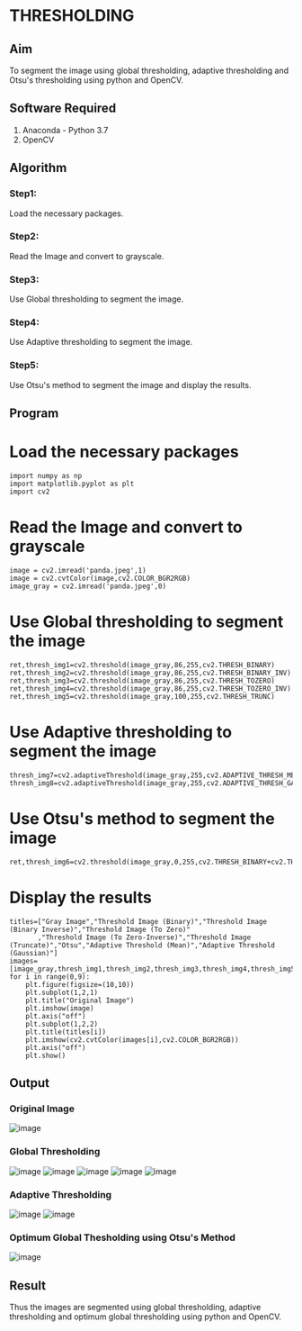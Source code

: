 # THRESHOLDING
## Aim
To segment the image using global thresholding, adaptive thresholding and Otsu's thresholding using python and OpenCV.

## Software Required
1. Anaconda - Python 3.7
2. OpenCV

## Algorithm

### Step1:
Load the necessary packages.
### Step2:
Read the Image and convert to grayscale.

### Step3:

Use Global thresholding to segment the image.

### Step4:
Use Adaptive thresholding to segment the image.
### Step5:

Use Otsu's method to segment the image and display the results.

## Program

# Load the necessary packages
```
import numpy as np
import matplotlib.pyplot as plt
import cv2
```

# Read the Image and convert to grayscale
```
image = cv2.imread('panda.jpeg',1)
image = cv2.cvtColor(image,cv2.COLOR_BGR2RGB)
image_gray = cv2.imread('panda.jpeg',0)
```

# Use Global thresholding to segment the image
```
ret,thresh_img1=cv2.threshold(image_gray,86,255,cv2.THRESH_BINARY)
ret,thresh_img2=cv2.threshold(image_gray,86,255,cv2.THRESH_BINARY_INV)
ret,thresh_img3=cv2.threshold(image_gray,86,255,cv2.THRESH_TOZERO)
ret,thresh_img4=cv2.threshold(image_gray,86,255,cv2.THRESH_TOZERO_INV)
ret,thresh_img5=cv2.threshold(image_gray,100,255,cv2.THRESH_TRUNC)
```

# Use Adaptive thresholding to segment the image
```
thresh_img7=cv2.adaptiveThreshold(image_gray,255,cv2.ADAPTIVE_THRESH_MEAN_C,cv2.THRESH_BINARY,11,2)
thresh_img8=cv2.adaptiveThreshold(image_gray,255,cv2.ADAPTIVE_THRESH_GAUSSIAN_C,cv2.THRESH_BINARY,11,2)
```

# Use Otsu's method to segment the image 
```
ret,thresh_img6=cv2.threshold(image_gray,0,255,cv2.THRESH_BINARY+cv2.THRESH_OTSU)
```


# Display the results
```
titles=["Gray Image","Threshold Image (Binary)","Threshold Image (Binary Inverse)","Threshold Image (To Zero)"
       ,"Threshold Image (To Zero-Inverse)","Threshold Image (Truncate)","Otsu","Adaptive Threshold (Mean)","Adaptive Threshold (Gaussian)"]
images=[image_gray,thresh_img1,thresh_img2,thresh_img3,thresh_img4,thresh_img5,thresh_img6,thresh_img7,thresh_img8]
for i in range(0,9):
    plt.figure(figsize=(10,10))
    plt.subplot(1,2,1)
    plt.title("Original Image")
    plt.imshow(image)
    plt.axis("off")
    plt.subplot(1,2,2)
    plt.title(titles[i])
    plt.imshow(cv2.cvtColor(images[i],cv2.COLOR_BGR2RGB))
    plt.axis("off")
    plt.show()

```
## Output

### Original Image
![image](https://github.com/user-attachments/assets/ee480927-91ec-4552-bf7c-c80acce75fed)


### Global Thresholding
![image](https://github.com/user-attachments/assets/5f37bb78-ba96-4d67-9385-8d87bc37d009)
![image](https://github.com/user-attachments/assets/abbd3744-bbf9-471b-a815-86b318753dc7)
![image](https://github.com/user-attachments/assets/814eb3d5-2249-4c83-9e14-1965704854f2)
![image](https://github.com/user-attachments/assets/f4d256cd-4a38-4abe-9d61-ac660dc98da1)
![image](https://github.com/user-attachments/assets/0fcdecf3-0873-4402-852f-e68be2b71c75)


### Adaptive Thresholding
![image](https://github.com/user-attachments/assets/9a0b7c01-ef48-4331-b53b-5a0f485b9126)
![image](https://github.com/user-attachments/assets/f2e788dc-b195-48cc-8ffd-1e947c3365bb)


### Optimum Global Thesholding using Otsu's Method
![image](https://github.com/user-attachments/assets/1366a82f-a479-4403-ba5f-eb56e943b8cf)


## Result
Thus the images are segmented using global thresholding, adaptive thresholding and optimum global thresholding using python and OpenCV.

